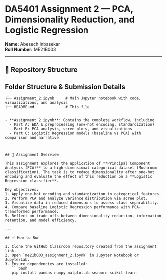 # DA5401 Assignment 2 — PCA, Dimensionality Reduction, and Logistic Regression

**Name:** Abesech Inbasekar  
**Roll Number:** ME21B003  

---

## 📂 Repository Structure

## Folder Structure & Submission Details  

```plaintext
├── Assignment_2.ipynb     # Main Jupyter notebook with code, visualizations, and analysis
├── README.md              # This file


- **Assignment_2.ipynb**: Contains the complete workflow, including  
  - Part A: EDA & preprocessing (one-hot encoding, standardization)  
  - Part B: PCA analysis, scree plots, and visualizations  
  - Part C: Logistic Regression models (baseline vs PCA) with comparison and narrative  

---

## 📝 Assignment Overview

This assignment explores the application of **Principal Component Analysis (PCA)** to a high-dimensional categorical dataset (Mushroom classification). The task is to reduce dimensionality after one-hot encoding and evaluate the effect of this reduction on a **Logistic Regression classifier**.  

Key objectives:  
1. Apply one-hot encoding and standardization to categorical features.  
2. Perform PCA and analyze variance distribution via scree plot.  
3. Visualize data in reduced dimensions to assess class separability.  
4. Compare baseline Logistic Regression performance with PCA-transformed performance.  
5. Reflect on trade-offs between dimensionality reduction, information retention, and model efficiency.  

---

## ✅ How to Run

1. Clone the GitHub Classroom repository created from the assignment link.  
2. Open `me21b003_assignment_2.ipynb` in Jupyter Notebook or JupyterLab.  
3. Ensure dependencies are installed:  
   ```bash
   pip install pandas numpy matplotlib seaborn scikit-learn

